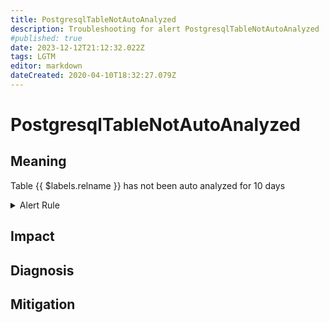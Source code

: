 ```yaml
---
title: PostgresqlTableNotAutoAnalyzed
description: Troubleshooting for alert PostgresqlTableNotAutoAnalyzed
#published: true
date: 2023-12-12T21:12:32.022Z
tags: LGTM
editor: markdown
dateCreated: 2020-04-10T18:32:27.079Z
---
```


# PostgresqlTableNotAutoAnalyzed

## Meaning
[//]: # "Short paragraph that explains what the alert means"
Table {{ $labels.relname }} has not been auto analyzed for 10 days

<details>
  <summary>Alert Rule</summary>

  ```yaml
alert: PostgresqlTableNotAutoAnalyzed
expr: (pg_stat_user_tables_last_autoanalyze > 0) and (time() - pg_stat_user_tables_last_autoanalyze) > 24 * 60 * 60 * 10
for: 0m
labels:
    severity: warning
annotations:
    summary: Postgresql table not auto analyzed (instance {{ $labels.instance }})
    description: |-
        Table {{ $labels.relname }} has not been auto analyzed for 10 days
          VALUE = {{ $value }}
          LABELS = {{ $labels }}
    runbook: http://wiki.ringsq.io/runbook/PostgresqlTableNotAutoAnalyzed

  ```
</details>


## Impact
[//]: # "What could / will happen if the alert is not addressed"



## Diagnosis
[//]: # "Steps to take to identify the cause of the problem"



## Mitigation
[//]: # "The steps necessary to resolve the alert"
